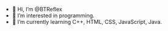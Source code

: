 - 👋 Hi, I’m @BTReflex
- 👀 I’m interested in programming.
- 🌱 I’m currently learning C++, HTML, CSS, JavaScript, Java.

<!---
BTReflex/BTReflex is a ✨ special ✨ repository because its `README.md` (this file) appears on your GitHub profile.
You can click the Preview link to take a look at your changes.
--->

